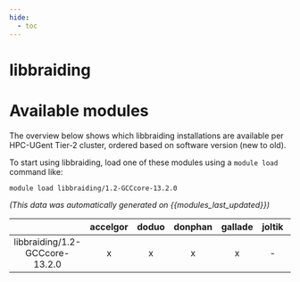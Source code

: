 ```yaml
---
hide:
  - toc
---
```


libbraiding
===========

# Available modules


The overview below shows which libbraiding installations are available per HPC-UGent Tier-2 cluster, ordered based on software version (new to old).

To start using libbraiding, load one of these modules using a `module load` command like:

```shell
module load libbraiding/1.2-GCCcore-13.2.0
```

*(This data was automatically generated on {{modules_last_updated}})*  

| |accelgor|doduo|donphan|gallade|joltik|shinx|skitty|
| :---: | :---: | :---: | :---: | :---: | :---: | :---: | :---: |
|libbraiding/1.2-GCCcore-13.2.0|x|x|x|x|-|x|x|
